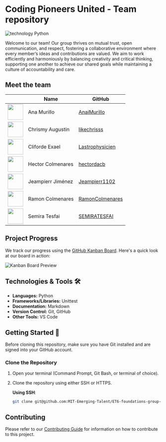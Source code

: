 # Coding Pioneers United - Team repository
![technology Python](https://img.shields.io/badge/technology-python-blue.svg)

Welcome to our team! Our group thrives on mutual trust, open communication, and
respect, fostering a collaborative environment where every member’s ideas and
contributions are valued. We aim to work efficiently and harmoniously by balancing
creativity and critical thinking, supporting one another to achieve our shared goals
while maintaining a culture of accountability and care.

## Meet the team

|           | **Name**                                                                                               | **GitHub**                                              |
|-----------|-------------------------|----------------------------------------------------------------------------------------------------------------------------------------|
| <img src="https://avatars.githubusercontent.com/u/189562848?v=4" width="50" height="50"> | Ana Murillo             | [AnaiMurillo](https://github.com/AnaiMurillo)           |
| <img src="https://avatars.githubusercontent.com/u/188538629?v=4" width="50" height="50"> | Chrismy Augustin        | [likechrisss](https://github.com/likechrisss)           |
| <img src="https://avatars.githubusercontent.com/u/92646899?v=4" width="50" height="50"> | Cliforde Exael           | [Lastrophysicien](https://github.com/Lastrophysicien)   |
| <img src="https://avatars.githubusercontent.com/u/115899276?v=4" width="50" height="50"> | Hector Colmenares       | [hectordacb](https://github.com/hectordacb)             |
| <img src="https://avatars.githubusercontent.com/u/189242306?v=4" width="50" height="50"> | Jeampierr Jiménez       | [Jeampierr1102](https://github.com/Jeampierr1102)       |
| <img src="https://avatars.githubusercontent.com/u/86928180?v=4" width="50" height="50"> | Ramon Colmenares         | [RamonColmenares](https://github.com/RamonColmenares)   |
| <img src="https://avatars.githubusercontent.com/u/189634607?v=4" width="50" height="50"> | Semira Tesfai           | [SEMIRATESFAI](https://github.com/SEMIRATESFAI)         | 


## Project Progress

We track our progress using the
[GitHub Kanban Board](https://github.com/orgs/MIT-Emerging-Talent/projects/104).
Here's a quick look at our board in action:

![Kanban Board Preview](assets/kabanboard04.gif)

## Technologies & Tools 🛠️

- **Languages:** Python
- **Frameworks/Libraries:** Unittest
- **Documentation:** Markdown
- **Version Control:** Git, GitHub  
- **Other Tools:** VS Code  

## Getting Started 🚀

Before cloning this repository, make sure you have Git
installed and are signed into your GitHub account.

### Clone the Repository

1. Open your terminal (Command Prompt, Git Bash, or terminal of choice).

2. Clone the repository using either SSH or HTTPS.

   **Using SSH**:

   ```bash
   git clone git@github.com:MIT-Emerging-Talent/ET6-foundations-group-04.git

## Contributing

Please refer to our [Contributing Guide](CONTRIBUTING.md) for information
on how to contribute to this project.

